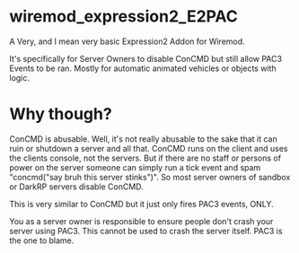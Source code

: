 # wiremod_expression2_E2PAC
A Very, and I mean very basic Expression2 Addon for Wiremod.

It's specifically for Server Owners to disable ConCMD but still allow PAC3 Events to be ran.
Mostly for automatic animated vehicles or objects with logic.
# Why though?
ConCMD is abusable. Well, it's not really abusable to the sake that it can ruin or shutdown a server and all that. ConCMD runs on the client and uses the clients console, not the servers. But if there are no staff or persons of power on the server someone can simply run a tick event and spam "concmd("say bruh this server stinks")". So most server owners of sandbox or DarkRP servers disable ConCMD. 

This is very similar to ConCMD but it just only fires PAC3 events, ONLY.

You as a server owner is responsible to ensure people don't crash your server using PAC3. This cannot be used to crash the server itself. PAC3 is the one to blame.
